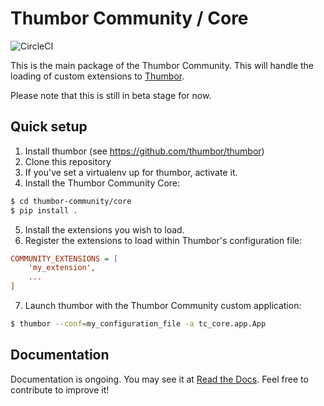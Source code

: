 # Thumbor Community / Core

![CircleCI](https://circleci.com/gh/thumbor-community/core.png)

This is the main package of the Thumbor Community. This will handle the loading of custom extensions to [Thumbor](https://github.com/thumbor/thumbor).

Please note that this is still in beta stage for now.


## Quick setup

1. Install thumbor (see https://github.com/thumbor/thumbor)
2. Clone this repository
3. If you've set a virtualenv up for thumbor, activate it.
4. Install the Thumbor Community Core:
```bash
$ cd thumbor-community/core
$ pip install .
```
5. Install the extensions you wish to load.
6. Register the extensions to load within Thumbor's configuration file:
```ini
COMMUNITY_EXTENSIONS = [
    'my_extension',
    ...
]
```
7. Launch thumbor with the Thumbor Community custom application:
```bash
$ thumbor --conf=my_configuration_file -a tc_core.app.App
```

## Documentation

Documentation is ongoing. You may see it at [Read the Docs](http://thumbor-community-core.readthedocs.org/en/latest/). Feel free to contribute to improve it!
